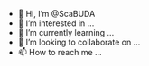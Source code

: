 - 👋 Hi, I’m @ScaBUDA
- 👀 I’m interested in ...
- 🌱 I’m currently learning ...
- 💞️ I’m looking to collaborate on ...
- 📫 How to reach me ...

<!---
ScaBUDA/ScaBUDA is a ✨ special ✨ repository because its `README.md` (this file) appears on your GitHub profile.
You can click the Preview link to take a look at your changes.
--->
